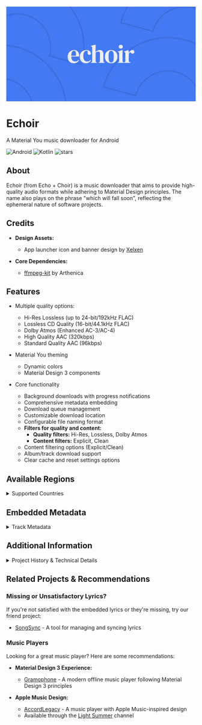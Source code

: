 ![Echoir Banner](.github/assets/banner.png)

# Echoir

A Material You music downloader for Android

![Android](https://ziadoua.github.io/m3-Markdown-Badges/badges/Android/android2.svg)
![Kotlin](https://ziadoua.github.io/m3-Markdown-Badges/badges/Kotlin/kotlin2.svg)
![stars](https://m3-markdown-badges.vercel.app/stars/9/2/imjyotiraditya/echoir)

## About

Echoir (from Echo + Choir) is a music downloader that aims to provide high-quality audio formats while adhering to Material Design principles. The name also plays on the phrase "which will fall soon", reflecting the ephemeral nature of software projects.

## Credits

- **Design Assets:**
  - App launcher icon and banner design by [Xelxen](https://github.com/Xelxen)

- **Core Dependencies:**
  - [ffmpeg-kit](https://github.com/arthenica/ffmpeg-kit) by Arthenica

## Features

- Multiple quality options:
  - Hi-Res Lossless (up to 24-bit/192kHz FLAC)
  - Lossless CD Quality (16-bit/44.1kHz FLAC)
  - Dolby Atmos (Enhanced AC-3/AC-4)
  - High Quality AAC (320kbps)
  - Standard Quality AAC (96kbps)

- Material You theming
  - Dynamic colors
  - Material Design 3 components

- Core functionality
  - Background downloads with progress notifications
  - Comprehensive metadata embedding
  - Download queue management
  - Customizable download location
  - Configurable file naming format
  - **Filters for quality and content:**
    - **Quality filters:** Hi-Res, Lossless, Dolby Atmos
    - **Content filters:** Explicit, Clean
  - Content filtering options (Explicit/Clean)
  - Album/track download support
  - Clear cache and reset settings options

## Available Regions

<details>
<summary>Supported Countries</summary>

- 🇦🇱 Albania (AL)
- 🇦🇷 Argentina (AR)
- 🇦🇺 Australia (AU)
- 🇦🇹 Austria (AT)
- 🇧🇪 Belgium (BE)
- 🇧🇷 Brazil (BR)
- 🇨🇦 Canada (CA)
- 🇨🇱 Chile (CL)
- 🇨🇴 Colombia (CO)
- 🇩🇴 Dominican Republic (DO)
- 🇫🇷 France (FR)
- 🇩🇪 Germany (DE)
- 🇭🇰 Hong Kong (HK)
- 🇮🇱 Israel (IL)
- 🇮🇹 Italy (IT)
- 🇯🇲 Jamaica (JM)
- 🇲🇾 Malaysia (MY)
- 🇲🇽 Mexico (MX)
- 🇳🇿 New Zealand (NZ)
- 🇳🇬 Nigeria (NG)
- 🇵🇪 Peru (PE)
- 🇵🇷 Puerto Rico (PR)
- 🇸🇬 Singapore (SG)
- 🇿🇦 South Africa (ZA)
- 🇪🇸 Spain (ES)
- 🇹🇭 Thailand (TH)
- 🇺🇬 Uganda (UG)
- 🇦🇪 United Arab Emirates (AE)
- 🇬🇧 United Kingdom (GB)
- 🇺🇸 United States (US)

</details>

## Embedded Metadata

<details>
<summary>Track Metadata</summary>

- **Basic Track Info**
  - Title
  - Track Number
  - Total Tracks
  - Disc Number
  - Total Discs

- **Album Info**
  - Album Title
  - Release Date
  - Year
  - Copyright
  - Record Label
  - UPC/Barcode

- **Artist Info**
  - Artist(s)
  - Album Artist
  - Composer
  - Lyricist
  - Producer
  - Mixer
  - Engineer
  - Mastering Engineer
  - Additional Performers
  - Additional Producers

- **Additional Metadata**
  - Genre
  - Explicit Flag
  - ISRC
  - Cover Art (1280x1280)
  - Lyrics (Synced if available)
  - Original URL

</details>

## Additional Information

<details>
<summary>Project History & Technical Details</summary>

### History
Echoir is the successor to FluidAC, reimagined with major improvements:
- Comprehensive metadata support
- Background download capabilities
- Full open-source availability
- Significantly reduced APK size

### Technical Notes
- Echoir uses a custom-built minimal version of [ffmpeg-kit](https://github.com/imjyotiraditya/ffmpeg-kit), significantly reduced from the [original by Arthenica](https://github.com/arthenica/ffmpeg-kit). Our build only includes FLAC support, drastically reducing the library size.

- **Why FFmpeg?**
  While Echoir is strictly a downloader (no transcoding), FFmpeg is essential for Hi-Res Lossless content. Here's why:
  - Hi-Res content is delivered via MPEG-DASH with segmented URLs
  - The process:
    1. Download all segments individually
    2. Use simple FFmpeg command: `-i input -c copy output`
    3. The `-c copy` flag ensures:
       - Direct stream copy without re-encoding
       - Pure concatenation of segments
       - No quality loss or modification
  - The code is open-source and can be audited to verify this simple operation

Note: For other formats like Lossless CD Quality, Dolby Atmos, and AAC, direct downloads are used without any FFmpeg processing.
</details>

## Related Projects & Recommendations

### Missing or Unsatisfactory Lyrics?

If you're not satisfied with the embedded lyrics or they're missing, try our friend project:
- [SongSync](https://github.com/Lambada10/SongSync/releases/latest) - A tool for managing and syncing lyrics

### Music Players

Looking for a great music player? Here are some recommendations:

- **Material Design 3 Experience:**
  - [Gramophone](https://github.com/AkaneTan/Gramophone) - A modern offline music player following Material Design 3 principles

- **Apple Music Design:**
  - [AccordLegacy](https://github.com/FoedusProgramme/AccordLegacy) - A music player with Apple Music-inspired design
  - Available through the [Light Summer](https://t.me/light_summer) channel
